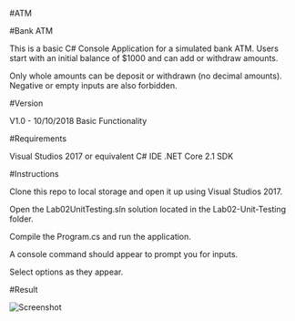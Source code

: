 #ATM

#Bank ATM

This is a basic C# Console Application for a simulated bank ATM. Users start with an initial balance of $1000 and can add or withdraw amounts.

Only whole amounts can be deposit or withdrawn (no decimal amounts). Negative or empty inputs are also forbidden.

#Version

V1.0 - 10/10/2018 Basic Functionality


#Requirements

Visual Studios 2017 or equivalent C# IDE .NET Core 2.1 SDK

#Instructions

Clone this repo to local storage and open it up using Visual Studios 2017.

Open the Lab02UnitTesting.sln solution located in the Lab02-Unit-Testing folder.

Compile the Program.cs and run the application.

A console command should appear to prompt you for inputs.

Select options as they appear.

#Result

![Screenshot](../../assets/Lab02-Unit-Testing.jpg)